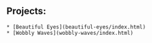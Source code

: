 ## Projects:
	* [Beautiful Eyes](beautiful-eyes/index.html)
	* [Wobbly Waves](wobbly-waves/index.html)
